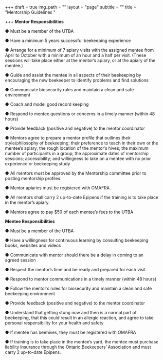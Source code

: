 +++
draft = true
img_path = ""
layout = "page"
subtitle = ""
title = "Mentorship Guidelines "

+++
**Mentor Responsibilities**

● Must be a member of the UTBA

● Have a minimum 5 years successful beekeeping experience

● Arrange for a minimum of 7 apiary visits with the assigned mentee from April to October with a minimum of an hour and a half per visit. (These sessions will take place either at the mentor’s apiary, or at the apiary of the mentee.)

● Guide and assist the mentee in all aspects of their beekeeping by encouraging the new beekeeper to identify problems and find solutions

● Communicate biosecurity rules and maintain a clean and safe environment

● Coach and model good record keeping

● Respond to mentee questions or concerns in a timely manner (within 48 hours)

● Provide feedback (positive and negative) to the mentor coordinator

● Mentors agree to prepare a mentor profile that outlines their style/philosophy of beekeeping; their preference to teach in their own or the mentee’s apiary; the rough location of the mentor’s hives; the maximum number of participants in a group; the approximate dates of mentorship sessions; accessibility; and willingness to take on a mentee with no prior experience or beekeeping study

● All mentors must be approved by the Mentorship committee prior to posting mentorship profiles

● Mentor apiaries must be registered with OMAFRA.

● All mentors shall carry 2 up-to-date Epipens if the training is to take place in the mentor’s apiary.

● Mentors agree to pay $50 of each mentee’s fees to the UTBA

**Mentee Responsibilities**

● Must be a member of the UTBA

● Have a willingness for continuous learning by consulting beekeeping books, websites and videos

● Communicate with mentor should there be a delay in coming to an agreed session

● Respect the mentor’s time and be ready and prepared for each visit

● Respond to mentor communications in a timely manner (within 48 hours)

● Follow the mentor’s rules for biosecurity and maintain a clean and safe beekeeping environment

● Provide feedback (positive and negative) to the mentor coordinator

● Understand that getting stung now and then is a normal part of beekeeping, that this could result in an allergic reaction, and agree to take personal responsibility for your health and safety

● If mentee has beehives, they must be registered with OMAFRA

● If training is to take place in the mentee’s yard, the mentee must purchase liability insurance through the Ontario Beekeepers’ Association and must carry 2 up-to-date Epipens.